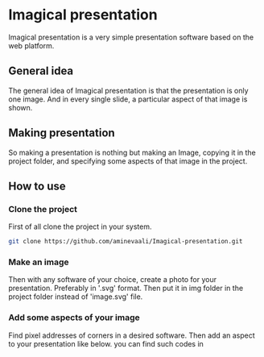 # Imagical presentation

Imagical presentation is a very simple presentation software based on the web platform.

## General idea
The general idea of Imagical presentation is that the presentation is only one image. And in every single slide, a particular aspect of that image is shown.

## Making presentation
So making a presentation is nothing but making an Image, copying it in the project folder, and specifying some aspects of that image in the project.

## How to use

### Clone the project
First of all clone the project in your system.
```bash
git clone https://github.com/aminevaali/Imagical-presentation.git
```

### Make an image
Then with any software of your choice, create a photo for your presentation. Preferably in '.svg' format. Then put it in img folder in the project folder instead of 'image.svg' file.

### Add some aspects of your image
Find pixel addresses of corners in a desired software. Then add an aspect to your presentation like below. you can find such codes in <script> tag in index.html file.
```js
aspects.push(new Aspect(0, 813, 0, 1343))
```
The first parameter is left side of the aspect, second one for right side, third one for top side and fourth one for bottom side.

## Do your best!
Now after saving the changes in index.html just open it using a web browser and do your best.
You can go to next or previous slides using arrow right and arrow left keys on your keyboard.

happy presentation:)
